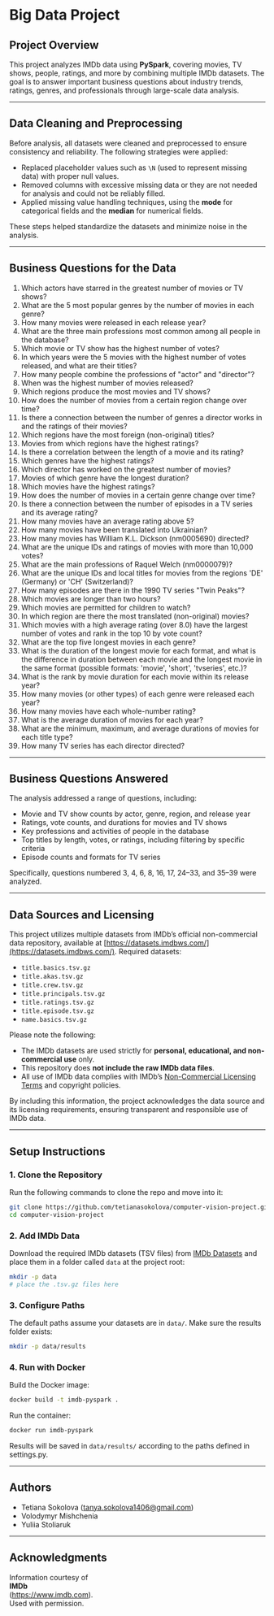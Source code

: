 # Big Data Project

## Project Overview

This project analyzes IMDb data using **PySpark**, covering movies, TV shows, people, ratings, and more by combining multiple IMDb datasets. The goal is to answer important business questions about industry trends, ratings, genres, and professionals through large-scale data analysis.

---
## Data Cleaning and Preprocessing

Before analysis, all datasets were cleaned and preprocessed to ensure consistency and reliability. The following strategies were applied:

- Replaced placeholder values such as `\N` (used to represent missing data) with proper null values.
- Removed columns with excessive missing data or they are not needed for analysis and could not be reliably filled.
- Applied missing value handling techniques, using the **mode** for categorical fields and the **median** for numerical fields.

These steps helped standardize the datasets and minimize noise in the analysis.

---

## Business Questions for the Data

1. Which actors have starred in the greatest number of movies or TV shows?  
2. What are the 5 most popular genres by the number of movies in each genre?  
3. How many movies were released in each release year?  
4. What are the three main professions most common among all people in the database?  
5. Which movie or TV show has the highest number of votes?  
6. In which years were the 5 movies with the highest number of votes released, and what are their titles?  
7. How many people combine the professions of "actor" and "director"?  
8. When was the highest number of movies released?  
9. Which regions produce the most movies and TV shows?  
10. How does the number of movies from a certain region change over time?  
11. Is there a connection between the number of genres a director works in and the ratings of their movies?  
12. Which regions have the most foreign (non-original) titles?  
13. Movies from which regions have the highest ratings?  
14. Is there a correlation between the length of a movie and its rating?  
15. Which genres have the highest ratings?  
16. Which director has worked on the greatest number of movies?  
17. Movies of which genre have the longest duration?  
18. Which movies have the highest ratings?  
19. How does the number of movies in a certain genre change over time?  
20. Is there a connection between the number of episodes in a TV series and its average rating?  
21. How many movies have an average rating above 5?  
22. How many movies have been translated into Ukrainian?  
23. How many movies has William K.L. Dickson (nm0005690) directed?  
24. What are the unique IDs and ratings of movies with more than 10,000 votes?  
25. What are the main professions of Raquel Welch (nm0000079)?  
26. What are the unique IDs and local titles for movies from the regions 'DE' (Germany) or 'CH' (Switzerland)?  
27. How many episodes are there in the 1990 TV series "Twin Peaks"?  
28. Which movies are longer than two hours?  
29. Which movies are permitted for children to watch?  
30. In which region are there the most translated (non-original) movies?  
31. Which movies with a high average rating (over 8.0) have the largest number of votes and rank in the top 10 by vote count?  
32. What are the top five longest movies in each genre?  
33. What is the duration of the longest movie for each format, and what is the difference in duration between each movie and the longest movie in the same format (possible formats: 'movie', 'short', 'tvseries', etc.)?  
34. What is the rank by movie duration for each movie within its release year?  
35. How many movies (or other types) of each genre were released each year?  
36. How many movies have each whole-number rating?  
37. What is the average duration of movies for each year?  
38. What are the minimum, maximum, and average durations of movies for each title type?  
39. How many TV series has each director directed?

---

## Business Questions Answered

The analysis addressed a range of questions, including:

- Movie and TV show counts by actor, genre, region, and release year  
- Ratings, vote counts, and durations for movies and TV shows  
- Key professions and activities of people in the database  
- Top titles by length, votes, or ratings, including filtering by specific criteria  
- Episode counts and formats for TV series  

Specifically, questions numbered 3, 4, 6, 8, 16, 17, 24–33, and 35–39 were analyzed.

---

## Data Sources and Licensing

This project utilizes multiple datasets from IMDb’s official non-commercial data repository, available at [https://datasets.imdbws.com/](https://datasets.imdbws.com/).  Required datasets:

- `title.basics.tsv.gz`
- `title.akas.tsv.gz`
- `title.crew.tsv.gz`
- `title.principals.tsv.gz`
- `title.ratings.tsv.gz`
- `title.episode.tsv.gz`
- `name.basics.tsv.gz`


Please note the following:

- The IMDb datasets are used strictly for **personal, educational, and non-commercial use** only.
- This repository does **not include the raw IMDb data files**.
- All use of IMDb data complies with IMDb’s [Non-Commercial Licensing Terms](https://www.imdb.com/interfaces/) and copyright policies.

By including this information, the project acknowledges the data source and its licensing requirements, ensuring transparent and responsible use of IMDb data.

---
## Setup Instructions

### 1. Clone the Repository
Run the following commands to clone the repo and move into it:

```bash
git clone https://github.com/tetianasokolova/computer-vision-project.git
cd computer-vision-project
```
### 2. Add IMDb Data

Download the required IMDb datasets (TSV files) from [IMDb Datasets](https://datasets.imdbws.com/) and place them in a folder called `data` at the project root:

```bash
mkdir -p data
# place the .tsv.gz files here
```

### 3. Configure Paths

The default paths assume your datasets are in `data/`. Make sure the results folder exists:

```bash 
mkdir -p data/results
```

### 4. Run with Docker

Build the Docker image:

```bash
docker build -t imdb-pyspark .
```
Run the container:
```bash
docker run imdb-pyspark
```


Results will be saved in `data/results/` according to the paths defined in settings.py.

---

## Authors

- Tetiana Sokolova (tanya.sokolova1406@gmail.com)
- Volodymyr Mishchenia 
- Yuliia Stoliaruk

---

## Acknowledgments

Information courtesy of  
**IMDb**  
(https://www.imdb.com).  
Used with permission.